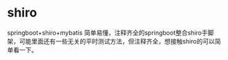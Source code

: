 # shiro
springboot+shiro+mybatis
简单易懂，注释齐全的springboot整合shiro手脚架，可能里面还有一些无关的平时测试方法，但注释齐全，想接触shiro的可以简单看一下。

